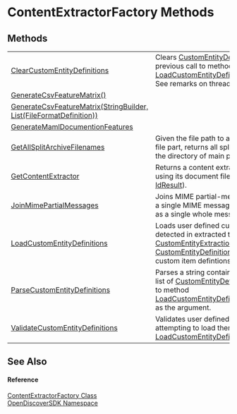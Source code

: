 # ContentExtractorFactory Methods




## Methods
<table>
<tr>
<td><a href="adf8d599-cfb5-399a-7fbb-2f341dcad23c">ClearCustomEntityDefinitions</a></td>
<td>Clears <a href="d7c5aca5-b71b-adf0-af66-e8075f3cb7e1">CustomEntityDefinition</a>s previously loaded by a previous call to method <a href="4abcff97-fd8e-c2e2-6a00-e3450861a17a">LoadCustomEntityDefinitions(List(CustomEntityDefinition))</a>. See remarks on thread safety.</td></tr>
<tr>
<td><a href="1409bac3-680b-1505-e1c5-f201c2962105">GenerateCsvFeatureMatrix()</a></td>
<td> </td></tr>
<tr>
<td><a href="fffcba86-0e88-67c4-ec8e-b3647e062f6b">GenerateCsvFeatureMatrix(StringBuilder, List(FileFormatDefinition))</a></td>
<td> </td></tr>
<tr>
<td><a href="b931ceb9-0de1-4585-7a3f-e6c87a01d0ca">GenerateMamlDocumentionFeatures</a></td>
<td> </td></tr>
<tr>
<td><a href="81d503b8-42a3-27e8-4847-be9970018889">GetAllSplitArchiveFilenames</a></td>
<td>Given the file path to a main split archive or media image file part, returns all split segment file names contained in the directory of main part in proper order.</td></tr>
<tr>
<td><a href="0930c5e5-6085-2f76-c66a-85fc6f02881c">GetContentExtractor</a></td>
<td>Returns a content extractor result for the given document using its document file format identification result (see <a href="b988a0c1-116e-339f-6db3-dfdf9ab0247a">IdResult</a>).</td></tr>
<tr>
<td><a href="880de15b-c83f-74e9-5f3b-61e9cff1a27c">JoinMimePartialMessages</a></td>
<td>Joins MIME partial-messages (see <a href="6f1047fb-7367-c09c-5621-ae7632c8404b">MimeEmailPartial</a>) into a single MIME message that can then be content extracted as a single whole message.</td></tr>
<tr>
<td><a href="4abcff97-fd8e-c2e2-6a00-e3450861a17a">LoadCustomEntityDefinitions</a></td>
<td>Loads user defined custom item definitions that can be detected in extracted text and metadata, see <a href="9129bb94-69a2-f49d-7759-d944fef5ba00">CustomEntityExtractionEnabled</a> and <a href="d7c5aca5-b71b-adf0-af66-e8075f3cb7e1">CustomEntityDefinition</a>. It is important to see remarks, as custom item defintions can only be loaded once.</td></tr>
<tr>
<td><a href="d7e31d5e-9411-5b14-352b-a5a176413b46">ParseCustomEntityDefinitions</a></td>
<td>Parses a string containing custom entity definitions into a list of <a href="d7c5aca5-b71b-adf0-af66-e8075f3cb7e1">CustomEntityDefinition</a>. This list can them be passed to method <a href="4abcff97-fd8e-c2e2-6a00-e3450861a17a">LoadCustomEntityDefinitions(List(CustomEntityDefinition))</a> as the argument.</td></tr>
<tr>
<td><a href="fab48184-26f3-662e-879c-b478d12109a6">ValidateCustomEntityDefinitions</a></td>
<td>Validates user defined custom item definitions before attempting to load them into SDK (see <a href="4abcff97-fd8e-c2e2-6a00-e3450861a17a">LoadCustomEntityDefinitions(List(CustomEntityDefinition))</a>.</td></tr>
</table>

## See Also


#### Reference
<a href="2fbf109b-c0df-5cb9-abc9-e22bc3957c16">ContentExtractorFactory Class</a>  
<a href="269fabc9-a080-183c-2b1b-268520e2038c">OpenDiscoverSDK Namespace</a>  
